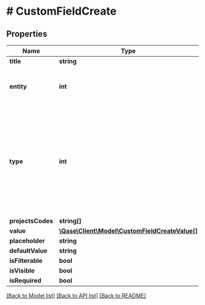 # # CustomFieldCreate

## Properties

Name | Type | Description | Notes
------------ | ------------- | ------------- | -------------
**title** | **string** |  |
**entity** | **int** | Possible values: 0 - case; 1 - run; 2 - defect; |
**type** | **int** | Possible values: 0 - number; 1 - string; 2 - text; 3 - selectbox; 4 - checkbox; 5 - radio; 6 - multiselect; 7 - url; 8 - user; 9 - datetime; |
**projectsCodes** | **string[]** |  |
**value** | [**\Qase\Client\Model\CustomFieldCreateValue[]**](CustomFieldCreateValue.md) |  | [optional]
**placeholder** | **string** |  | [optional]
**defaultValue** | **string** |  | [optional]
**isFilterable** | **bool** |  | [optional]
**isVisible** | **bool** |  | [optional]
**isRequired** | **bool** |  | [optional]

[[Back to Model list]](../../README.md#models) [[Back to API list]](../../README.md#endpoints) [[Back to README]](../../README.md)
